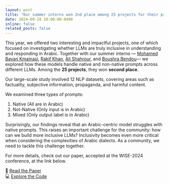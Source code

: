 ```yaml
---
layout: post
title: "Our summer interns won 2nd place among 25 projects for their project -- 'Native vs. Non-Native Language Prompting: A Comparative Analysis'"
date: 2024-09-18 10:00:00-0400
inline: false
related_posts: false
---
```


This year, we offered two interesting and impactful projects, one of which focused on investigating whether LLMs are truly inclusive in understanding and responding in Arabic. Together with our summer interns — [Mohamed Bayan Kmainasi](https://www.linkedin.com/in/mohamed-bayan-kmainasi-1909591b0/), [Rakif Khan](https://www.linkedin.com/in/rakif-khan-889429130/), [Ali Shahrour](https://www.linkedin.com/in/alishahroor/), and [Boushra Bendou](https://www.linkedin.com/in/boushra-bendou-76993a21a/)— we explored how these models handle native and non-native prompts across different LLMs. Among the **25 projects**, they won **second place**.

Our large-scale study involved 12 NLP datasets, covering areas such as factuality, subjective information, propaganda, and harmful content.

We examined three types of prompts:
1) Native (All are in Arabic)
2) Not-Native (Only input is in Arabic)
3) Mixed (Only output label is in Arabic)

Surprisingly, our findings reveal that an Arabic-centric model struggles with native prompts. This raises an important challenge for the community: how can we build more inclusive LLMs? Inclusivity becomes even more critical when considering the complexities of Arabic dialects. As a community, we need to tackle this challenge together.

For more details, check out our paper, accepted at the WISE-2024 conference, at the link below.

📄 [Read the Paper](https://arxiv.org/pdf/2409.07054)<br/>
💻 [Explore the Code](http://llmebench.qcri.org)
